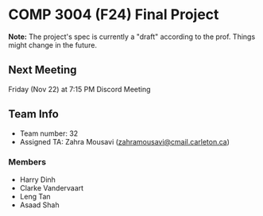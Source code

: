 # COMP 3004 (F24) Final Project

**Note:** The project's spec is currently a "draft" according to the prof. Things might change in the future.

## Next Meeting
Friday (Nov 22) at 7:15 PM
Discord Meeting

## Team Info
- Team number: 32
- Assigned TA: Zahra Mousavi (zahramousavi@cmail.carleton.ca)

### Members
- Harry Dinh
- Clarke Vandervaart
- Leng Tan
- Asaad Shah
